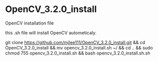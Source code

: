 # OpenCV_3.2.0_install

OpenCV installation file

this .sh file will install OpenCV autometicaly.

git clone https://github.com/mjlee111/OpenCV_3.2.0_install.git && cd OpenCV_3.2.0_install && mv opencv_3.2.0_install.sh ~/ && cd .. && sudo chmod 755 opencv_3.2.0_install.sh && bash opencv_3.2.0_install.sh.sh
